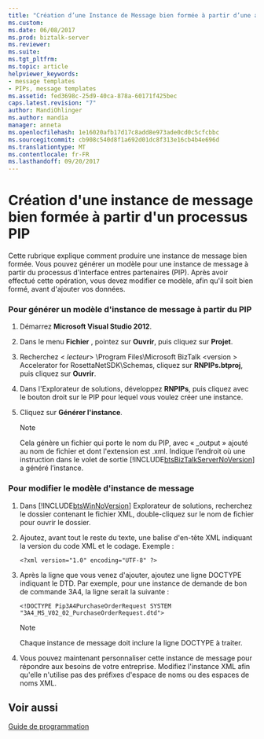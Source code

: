 ```yaml
---
title: "Création d’une Instance de Message bien formée à partir d’une adresse PIP | Documents Microsoft"
ms.custom: 
ms.date: 06/08/2017
ms.prod: biztalk-server
ms.reviewer: 
ms.suite: 
ms.tgt_pltfrm: 
ms.topic: article
helpviewer_keywords:
- message templates
- PIPs, message templates
ms.assetid: fed3698c-25d9-40ca-878a-60171f425bec
caps.latest.revision: "7"
author: MandiOhlinger
ms.author: mandia
manager: anneta
ms.openlocfilehash: 1e16020afb17d17c8add8e973ade0cd0c5cfcbbc
ms.sourcegitcommit: cb908c540d8f1a692d01dc8f313e16cb4b4e696d
ms.translationtype: MT
ms.contentlocale: fr-FR
ms.lasthandoff: 09/20/2017
---
```

# <a name="creating-a-well-formed-message-instance-from-a-pip"></a>Création d'une instance de message bien formée à partir d'un processus PIP
Cette rubrique explique comment produire une instance de message bien formée. Vous pouvez générer un modèle pour une instance de message à partir du processus d'interface entres partenaires (PIP). Après avoir effectué cette opération, vous devez modifier ce modèle, afin qu'il soit bien formé, avant d'ajouter vos données.  
  
### <a name="to-generate-a-message-instance-template-from-the-pip"></a>Pour générer un modèle d'instance de message à partir du PIP  
  
1.  Démarrez **Microsoft Visual Studio 2012**.  
  
2.  Dans le menu **Fichier** , pointez sur **Ouvrir**, puis cliquez sur **Projet**.  
  
3.  Recherchez \< *lecteur*> \Program Files\Microsoft BizTalk \<version > Accelerator for RosettaNetSDK\Schemas, cliquez sur **RNPIPs.btproj**, puis cliquez sur **Ouvrir**.  
  
4.  Dans l'Explorateur de solutions, développez **RNPIPs**, puis cliquez avec le bouton droit sur le PIP pour lequel vous voulez créer une instance.  
  
5.  Cliquez sur **Générer l'instance**.  
  
    > [!NOTE]
    >  Cela génère un fichier qui porte le nom du PIP, avec « _output » ajouté au nom de fichier et dont l'extension est .xml. Indique l’endroit où une instruction dans le volet de sortie [!INCLUDE[btsBizTalkServerNoVersion](../../includes/btsbiztalkservernoversion-md.md)] a généré l’instance.  
  
### <a name="to-modify-the-message-instance-template"></a>Pour modifier le modèle d'instance de message  
  
1.  Dans [!INCLUDE[btsWinNoVersion](../../includes/btswinnoversion-md.md)] Explorateur de solutions, recherchez le dossier contenant le fichier XML, double-cliquez sur le nom de fichier pour ouvrir le dossier.  
  
2.  Ajoutez, avant tout le reste du texte, une balise d'en-tête XML indiquant la version du code XML et le codage. Exemple :  
  
    ```  
    <?xml version="1.0" encoding="UTF-8" ?>  
    ```  
  
3.  Après la ligne que vous venez d'ajouter, ajoutez une ligne DOCTYPE indiquant le DTD. Par exemple, pour une instance de demande de bon de commande 3A4, la ligne serait la suivante :  
  
    ```  
    <!DOCTYPE Pip3A4PurchaseOrderRequest SYSTEM "3A4_MS_V02_02_PurchaseOrderRequest.dtd">  
    ```  
  
    > [!NOTE]
    >  Chaque instance de message doit inclure la ligne DOCTYPE à traiter.  
  
4.  Vous pouvez maintenant personnaliser cette instance de message pour répondre aux besoins de votre entreprise. Modifiez l'instance XML afin qu'elle n'utilise pas des préfixes d'espace de noms ou des espaces de noms XML.  
  
## <a name="see-also"></a>Voir aussi  
 [Guide de programmation](../../adapters-and-accelerators/accelerator-rosettanet/programming-guide2.md)